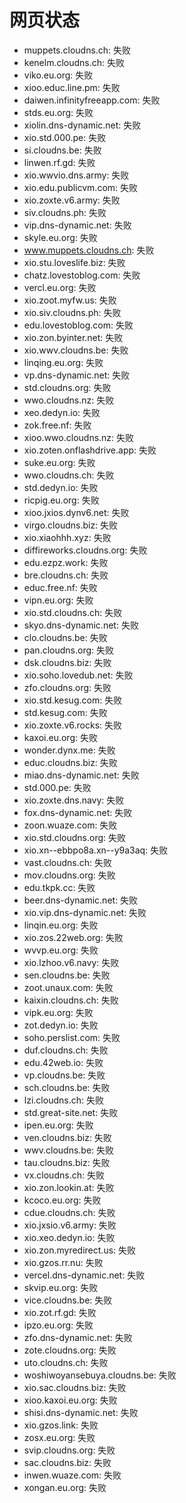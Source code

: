 # 网页状态
- muppets.cloudns.ch: 失败
- kenelm.cloudns.ch: 失败
- viko.eu.org: 失败
- xioo.educ.line.pm: 失败
- daiwen.infinityfreeapp.com: 失败
- stds.eu.org: 失败
- xiolin.dns-dynamic.net: 失败
- xio.std.000.pe: 失败
- si.cloudns.be: 失败
- linwen.rf.gd: 失败
- xio.wwvio.dns.army: 失败
- xio.edu.publicvm.com: 失败
- xio.zoxte.v6.army: 失败
- siv.cloudns.ph: 失败
- vip.dns-dynamic.net: 失败
- skyle.eu.org: 失败
- www.muppets.cloudns.ch: 失败
- xio.stu.loveslife.biz: 失败
- chatz.lovestoblog.com: 失败
- vercl.eu.org: 失败
- xio.zoot.myfw.us: 失败
- xio.siv.cloudns.ph: 失败
- edu.lovestoblog.com: 失败
- xio.zon.byinter.net: 失败
- xio.wwv.cloudns.be: 失败
- linqing.eu.org: 失败
- vp.dns-dynamic.net: 失败
- std.cloudns.org: 失败
- wwo.cloudns.nz: 失败
- xeo.dedyn.io: 失败
- zok.free.nf: 失败
- xioo.wwo.cloudns.nz: 失败
- xio.zoten.onflashdrive.app: 失败
- suke.eu.org: 失败
- wwo.cloudns.ch: 失败
- std.dedyn.io: 失败
- ricpig.eu.org: 失败
- xioo.jxios.dynv6.net: 失败
- virgo.cloudns.biz: 失败
- xio.xiaohhh.xyz: 失败
- diffireworks.cloudns.org: 失败
- edu.ezpz.work: 失败
- bre.cloudns.ch: 失败
- educ.free.nf: 失败
- vipn.eu.org: 失败
- xio.std.cloudns.ch: 失败
- skyo.dns-dynamic.net: 失败
- clo.cloudns.be: 失败
- pan.cloudns.org: 失败
- dsk.cloudns.biz: 失败
- xio.soho.lovedub.net: 失败
- zfo.cloudns.org: 失败
- xio.std.kesug.com: 失败
- std.kesug.com: 失败
- xio.zoxte.v6.rocks: 失败
- kaxoi.eu.org: 失败
- wonder.dynx.me: 失败
- educ.cloudns.biz: 失败
- miao.dns-dynamic.net: 失败
- std.000.pe: 失败
- xio.zoxte.dns.navy: 失败
- fox.dns-dynamic.net: 失败
- zoon.wuaze.com: 失败
- xio.std.cloudns.org: 失败
- xio.xn--ebbpo8a.xn--y9a3aq: 失败
- vast.cloudns.ch: 失败
- mov.cloudns.org: 失败
- edu.tkpk.cc: 失败
- beer.dns-dynamic.net: 失败
- xio.vip.dns-dynamic.net: 失败
- linqin.eu.org: 失败
- xio.zos.22web.org: 失败
- wvvp.eu.org: 失败
- xio.lzhoo.v6.navy: 失败
- sen.cloudns.be: 失败
- zoot.unaux.com: 失败
- kaixin.cloudns.ch: 失败
- vipk.eu.org: 失败
- zot.dedyn.io: 失败
- soho.perslist.com: 失败
- duf.cloudns.ch: 失败
- edu.42web.io: 失败
- vp.cloudns.be: 失败
- sch.cloudns.be: 失败
- lzi.cloudns.ch: 失败
- std.great-site.net: 失败
- ipen.eu.org: 失败
- ven.cloudns.biz: 失败
- wwv.cloudns.be: 失败
- tau.cloudns.biz: 失败
- vx.cloudns.ch: 失败
- xio.zon.lookin.at: 失败
- kcoco.eu.org: 失败
- cdue.cloudns.ch: 失败
- xio.jxsio.v6.army: 失败
- xio.xeo.dedyn.io: 失败
- xio.zon.myredirect.us: 失败
- xio.gzos.rr.nu: 失败
- vercel.dns-dynamic.net: 失败
- skvip.eu.org: 失败
- vice.cloudns.be: 失败
- xio.zot.rf.gd: 失败
- ipzo.eu.org: 失败
- zfo.dns-dynamic.net: 失败
- zote.cloudns.org: 失败
- uto.cloudns.ch: 失败
- woshiwoyansebuya.cloudns.be: 失败
- xio.sac.cloudns.biz: 失败
- xioo.kaxoi.eu.org: 失败
- shisi.dns-dynamic.net: 失败
- xio.gzos.link: 失败
- zosx.eu.org: 失败
- svip.cloudns.org: 失败
- sac.cloudns.biz: 失败
- inwen.wuaze.com: 失败
- xongan.eu.org: 失败

